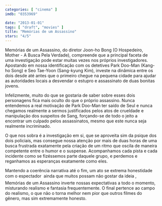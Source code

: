 ```yaml
---
categories: [ "cinema" ]
imdb: "0353969"

date: "2013-01-01"
tags: [ "draft", "movies" ]
title: "Memórias de um Assassino"
stars: "4/5"
---
```

Memórias de um Assassino, do diretor Joon-ho Bong (O Hospedeiro, Mother - A Busca Pela Verdade), compreende que a principal faceta de uma investigação pode estar muitas vezes nos próprios investigadores. Apostando em nossa identificação com os detetives Park Doo-Man (Kang-ho Song) e Seo Tae-Yoon (Sang-kyung Kim), investe na dinâmica entre os dois desde até antes que o primeiro chegue na pequena cidade para ajudar as autoridades locais a desvendar o estupro e assassinato de duas bonitas jovens.

Infelizmente, muito do que se gostaria de saber sobre esses dois personagens fica mais oculto do que o próprio assassino. Nunca entendemos a real motivação de Park Doo-Man ter saído de Seul e nunca chegamos realmente a sermos justificados pelos atos de crueldade e manipulação dos suspeitos de Sang, forçando-se de todo o jeito a encontrar um culpado pelos assassinatos, mesmo que este nunca seja realmente incriminado.

O que nos sobra é a investigação em si, que se aproveita sim da psique dos dois policiais, mas consegue nossa atenção por mais de duas horas de uma busca frustrada exatamente pela criação de um ritmo que oscila de maneira competente entre o humor e o suspense. Acompanhamos cada pista e cada incidente como se fizéssemos parte daquele grupo, e perdemos e reganhamos as esperanças exatamente como eles.

Mantendo a coerência narrativa até o fim, um ato se extrema honestidade com o espectador  ainda que muitos possam não gostar da ideia , Memórias de um Assassino inverte nossas expectativas a todo o momento, misturando realismo e fantasia frequentemente. O final pertence ao campo do realismo, o que não o torna melhor nem pior que outros filmes do gênero, mas sim extremamente honesto.

